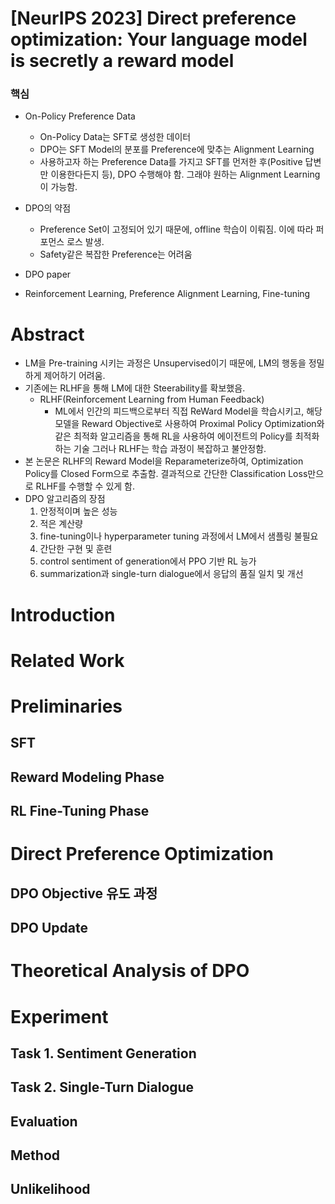 # [NeurIPS 2023] Direct preference optimization: Your language model is secretly a reward model

### 핵심
- On-Policy Preference Data
  - On-Policy Data는 SFT로 생성한 데이터
  - DPO는 SFT Model의 분포를 Preference에 맞추는 Alignment Learning
  - 사용하고자 하는 Preference Data를 가지고 SFT를 먼저한 후(Positive 답변만 이용한다든지 등), DPO 수행해야 함. 그래야 원하는 Alignment Learning이 가능함.
- DPO의 약점
  - Preference Set이 고정되어 있기 때문에, offline 학습이 이뤄짐. 이에 따라 퍼포먼스 로스 발생.
  - Safety같은 복잡한 Preference는 어려움

- DPO paper
- Reinforcement Learning, Preference Alignment Learning, Fine-tuning

# Abstract
- LM을 Pre-training 시키는 과정은 Unsupervised이기 때문에, LM의 행동을 정밀하게 제어하기 어려움.
- 기존에는 RLHF을 통해 LM에 대한 Steerability를 확보했음.
  - RLHF(Reinforcement Learning from Human Feedback)
    - ML에서 인간의 피드백으로부터 직접 ReWard Model을 학습시키고, 해당 모델을 Reward Objective로 사용하여 Proximal Policy Optimization와 같은 최적화 알고리즘을 통해 RL을 사용하여 에이전트의 Policy를 최적화하는 기술
  그러나 RLHF는 학습 과정이 복잡하고 불안정함.
- 본 논문은 RLHF의 Reward Model을 Reparameterize하여, Optimization Policy를 Closed Form으로 추출함.
  결과적으로 간단한 Classification Loss만으로 RLHF를 수행할 수 있게 함.
- DPO 알고리즘의 장점
  1. 안정적이며 높은 성능
  2. 적은 계산량
  3. fine-tuning이나 hyperparameter tuning 과정에서 LM에서 샘플링 불필요
  4. 간단한 구현 및 훈련
  5. control sentiment of generation에서 PPO 기반 RL 능가
  6. summarization과 single-turn dialogue에서 응답의 품질 일치 및 개선

# Introduction

# Related Work

# Preliminaries

## SFT
## Reward Modeling Phase
## RL Fine-Tuning Phase

# Direct Preference Optimization
## DPO Objective 유도 과정
## DPO Update

# Theoretical Analysis of DPO

# Experiment

## Task 1. Sentiment Generation
## Task 2. Single-Turn Dialogue
## Evaluation
## Method
## Unlikelihood
